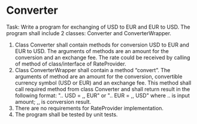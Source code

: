 # Converter
Task:
Write a program for exchanging of USD to EUR and EUR to USD. The program shall include 2 classes: Converter and ConverterWrapper.
1.  Class Converter shall contain methods for conversion USD to EUR and EUR to USD. The arguments of methods are an amount for the conversion and an exchange fee. The rate could be received by calling of method of class/interface of RateProvider.
2.  Class ConverterWrapper shall contain a method “convert”. The arguments of method are an amount for the conversion, convertible currency symbol (USD or EUR) and an exchange fee. This method shall call required method from class Converter and shall return result in the following format: ".. USD = ,, EUR" or ".. EUR = ,, USD" where .. is input amount; ,, is conversion result.
3.  There are no requirements for RateProvider implementation.
4.  The program shall be tested by unit tests.
